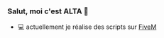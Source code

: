 ### Salut, moi c'est ALTA 👋

- 💻 actuellement je réalise des scripts sur [FiveM](https://fivem.net/)
